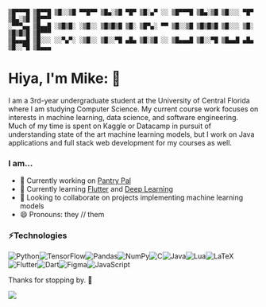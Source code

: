 ```
▒█▀▀▀█ ▒█▀▀█ ▒█░░▒█ ▀▀█▀▀ ▒█▄░▒█ ▀█▀ ▒█░▄▀ ░░ ▒█▀▀▀█ ▒█▄░▒█ ▒█░░░ ▀█▀ ▒█▄░▒█ ▒█▀▀▀ 
░▀▀▀▄▄ ▒█▄▄█ ░▒█▒█░ ░▒█░░ ▒█▒█▒█ ▒█░ ▒█▀▄░ ▀▀ ▒█░░▒█ ▒█▒█▒█ ▒█░░░ ▒█░ ▒█▒█▒█ ▒█▀▀▀ 
▒█▄▄▄█ ▒█░░░ ░░▀▄▀░ ░▒█░░ ▒█░░▀█ ▄█▄ ▒█░▒█ ░░ ▒█▄▄▄█ ▒█░░▀█ ▒█▄▄█ ▄█▄ ▒█░░▀█ ▒█▄▄▄
```

# Hiya, I'm Mike: 👋

I am a 3rd-year undergraduate student at the University of Central Florida where I am studying Computer Science. My current course work focuses on interests in machine learning, data science, and software engineering. Much of my time is spent on Kaggle or Datacamp in pursuit of understanding state of the art machine learning models, but I work on Java applications and full stack web development for my courses as well.


### I am...
- 🔭 Currently working on [Pantry Pal](https://github.com/SPVTNIK-ONLINE/Pantry-Pal)
- 🌱 Currently learning [Flutter](https://flutter.dev/) and [Deep Learning](https://d2l.ai/)
- 👯 Looking to collaborate on projects implementing machine learning models
- 😄 Pronouns: they // them

### ⚡Technologies
<img alt="Python" src="https://img.shields.io/badge/python%20-%2314354C.svg?&style=for-the-badge&logo=python&logoColor=white"/><img alt="TensorFlow" src="https://img.shields.io/badge/TensorFlow%20-%23FF6F00.svg?&style=for-the-badge&logo=TensorFlow&logoColor=white" /><img alt="Pandas" src="https://img.shields.io/badge/pandas%20-%23150458.svg?&style=for-the-badge&logo=pandas&logoColor=white" /><img alt="NumPy" src="https://img.shields.io/badge/numpy%20-%23013243.svg?&style=for-the-badge&logo=numpy&logoColor=white" /><img alt="C" src="https://img.shields.io/badge/c%20-%2300599C.svg?&style=for-the-badge&logo=c&logoColor=white"/><img alt="Java" src="https://img.shields.io/badge/java-%23ED8B00.svg?&style=for-the-badge&logo=java&logoColor=white"/><img alt="Lua" src="https://img.shields.io/badge/lua-%232C2D72.svg?&style=for-the-badge&logo=lua&logoColor=white"/><img alt="LaTeX" src="https://img.shields.io/badge/latex%20-%23008080.svg?&style=for-the-badge&logo=latex&logoColor=white"/><img alt="Flutter" src="https://img.shields.io/badge/Flutter%20-%2302569B.svg?&style=for-the-badge&logo=Flutter&logoColor=white" /><img alt="Dart" src="https://img.shields.io/badge/dart-%230175C2.svg?&style=for-the-badge&logo=dart&logoColor=white"/><img alt="Figma" src="https://img.shields.io/badge/figma%20-%23F24E1E.svg?&style=for-the-badge&logo=figma&logoColor=white"/><img alt="JavaScript" src="https://img.shields.io/badge/javascript%20-%23323330.svg?&style=for-the-badge&logo=javascript&logoColor=%23F7DF1E"/>

Thanks for stopping by. 🙂

![](https://komarev.com/ghpvc/?username=SPVTNIK-ONLINE&color=red)
